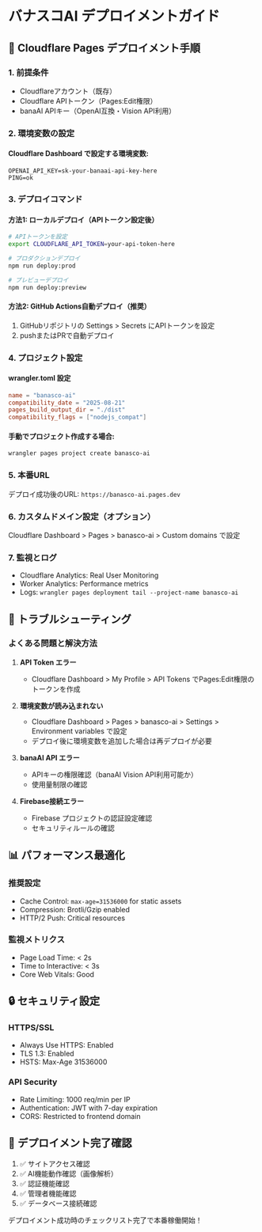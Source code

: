# バナスコAI デプロイメントガイド

## 🚀 Cloudflare Pages デプロイメント手順

### 1. 前提条件
- Cloudflareアカウント（既存）
- Cloudflare APIトークン（Pages:Edit権限）
- banaAI APIキー（OpenAI互換・Vision API利用）

### 2. 環境変数の設定

#### Cloudflare Dashboard で設定する環境変数:
```
OPENAI_API_KEY=sk-your-banaai-api-key-here
PING=ok
```

### 3. デプロイコマンド

#### 方法1: ローカルデプロイ（APIトークン設定後）
```bash
# APIトークンを設定
export CLOUDFLARE_API_TOKEN=your-api-token-here

# プロダクションデプロイ
npm run deploy:prod

# プレビューデプロイ
npm run deploy:preview
```

#### 方法2: GitHub Actions自動デプロイ（推奨）
1. GitHubリポジトリの Settings > Secrets にAPIトークンを設定
2. pushまたはPRで自動デプロイ

### 4. プロジェクト設定

#### wrangler.toml 設定
```toml
name = "banasco-ai"
compatibility_date = "2025-08-21"
pages_build_output_dir = "./dist"
compatibility_flags = ["nodejs_compat"]
```

#### 手動でプロジェクト作成する場合:
```bash
wrangler pages project create banasco-ai
```

### 5. 本番URL
デプロイ成功後のURL: `https://banasco-ai.pages.dev`

### 6. カスタムドメイン設定（オプション）
Cloudflare Dashboard > Pages > banasco-ai > Custom domains で設定

### 7. 監視とログ
- Cloudflare Analytics: Real User Monitoring
- Worker Analytics: Performance metrics
- Logs: `wrangler pages deployment tail --project-name banasco-ai`

## 🔧 トラブルシューティング

### よくある問題と解決方法

1. **API Token エラー**
   - Cloudflare Dashboard > My Profile > API Tokens でPages:Edit権限のトークンを作成

2. **環境変数が読み込まれない**
   - Cloudflare Dashboard > Pages > banasco-ai > Settings > Environment variables で設定
   - デプロイ後に環境変数を追加した場合は再デプロイが必要

3. **banaAI API エラー**
   - APIキーの権限確認（banaAI Vision API利用可能か）
   - 使用量制限の確認

4. **Firebase接続エラー**
   - Firebase プロジェクトの認証設定確認
   - セキュリティルールの確認

## 📊 パフォーマンス最適化

### 推奨設定
- Cache Control: `max-age=31536000` for static assets
- Compression: Brotli/Gzip enabled
- HTTP/2 Push: Critical resources

### 監視メトリクス
- Page Load Time: < 2s
- Time to Interactive: < 3s
- Core Web Vitals: Good

## 🔒 セキュリティ設定

### HTTPS/SSL
- Always Use HTTPS: Enabled
- TLS 1.3: Enabled
- HSTS: Max-Age 31536000

### API Security
- Rate Limiting: 1000 req/min per IP
- Authentication: JWT with 7-day expiration
- CORS: Restricted to frontend domain

## 🎯 デプロイメント完了確認

1. ✅ サイトアクセス確認
2. ✅ AI機能動作確認（画像解析）
3. ✅ 認証機能確認
4. ✅ 管理者機能確認
5. ✅ データベース接続確認

デプロイメント成功時のチェックリスト完了で本番稼働開始！
